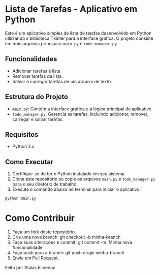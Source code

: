 # Lista de Tarefas - Aplicativo em Python

Este é um aplicativo simples de lista de tarefas desenvolvido em Python utilizando a biblioteca Tkinter para a interface gráfica. O projeto consiste em dois arquivos principais: `main.py` e `todo_manager.py`.

## Funcionalidades

- Adicionar tarefas à lista.
- Remover tarefas da lista.
- Salvar e carregar tarefas de um arquivo de texto.

## Estrutura do Projeto

- `main.py`: Contém a interface gráfica e a lógica principal do aplicativo.
- `todo_manager.py`: Gerencia as tarefas, incluindo adicionar, remover, carregar e salvar tarefas.

## Requisitos

- Python 3.x

## Como Executar

1. Certifique-se de ter o Python instalado em seu sistema.
2. Clone este repositório ou copie os arquivos `main.py` e `todo_manager.py` para o seu diretório de trabalho.
3. Execute o comando abaixo no terminal para iniciar o aplicativo:

```bash
python main.py
```

# Como Contribuir
1. Faça um fork deste repositório.
2. Crie uma nova branch: git checkout -b minha-branch
3. Faça suas alterações e commit: git commit -m 'Minha nova funcionalidade'
4. Faça push para a branch: git push origin minha-branch
5. Envie um Pull Request.

Feito por Ataías Elioenay
